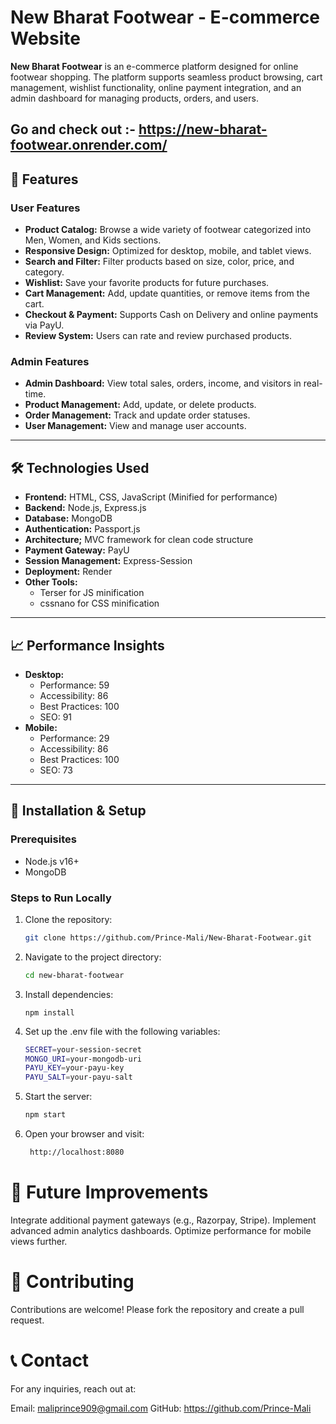 # New Bharat Footwear - E-commerce Website

**New Bharat Footwear** is an e-commerce platform designed for online footwear shopping. The platform supports seamless product browsing, cart management, wishlist functionality, online payment integration, and an admin dashboard for managing products, orders, and users.

Go and check out :- https://new-bharat-footwear.onrender.com/
---

## 🚀 Features

### User Features
- **Product Catalog:** Browse a wide variety of footwear categorized into Men, Women, and Kids sections.
- **Responsive Design:** Optimized for desktop, mobile, and tablet views.
- **Search and Filter:** Filter products based on size, color, price, and category.
- **Wishlist:** Save your favorite products for future purchases.
- **Cart Management:** Add, update quantities, or remove items from the cart.
- **Checkout & Payment:** Supports Cash on Delivery and online payments via PayU.
- **Review System:** Users can rate and review purchased products.

### Admin Features
- **Admin Dashboard:** View total sales, orders, income, and visitors in real-time.
- **Product Management:** Add, update, or delete products.
- **Order Management:** Track and update order statuses.
- **User Management:** View and manage user accounts.

---

## 🛠️ Technologies Used
- **Frontend:** HTML, CSS, JavaScript (Minified for performance)
- **Backend:** Node.js, Express.js
- **Database:** MongoDB
- **Authentication:** Passport.js
- **Architecture;** MVC framework for clean code structure
- **Payment Gateway:** PayU
- **Session Management:** Express-Session
- **Deployment:** Render
- **Other Tools:** 
  - Terser for JS minification
  - cssnano for CSS minification

---

## 📈 Performance Insights
- **Desktop:** 
  - Performance: 59
  - Accessibility: 86
  - Best Practices: 100
  - SEO: 91
- **Mobile:** 
  - Performance: 29
  - Accessibility: 86
  - Best Practices: 100
  - SEO: 73

---

## 📝 Installation & Setup

### Prerequisites
- Node.js v16+
- MongoDB

### Steps to Run Locally
1. Clone the repository:
   ```bash
   git clone https://github.com/Prince-Mali/New-Bharat-Footwear.git

2. Navigate to the project directory:
    ``` bash 
    cd new-bharat-footwear

3. Install dependencies:
    ``` 
    npm install

4. Set up the .env file with the following variables:
    ``` bash 
    SECRET=your-session-secret
    MONGO_URI=your-mongodb-uri
    PAYU_KEY=your-payu-key
    PAYU_SALT=your-payu-salt

5. Start the server:
    ``` bash 
    npm start

6. Open your browser and visit: 
   ``` bash
    http://localhost:8080


# 🎯 Future Improvements
Integrate additional payment gateways (e.g., Razorpay, Stripe).
Implement advanced admin analytics dashboards.
Optimize performance for mobile views further.


# 🙌 Contributing
Contributions are welcome! Please fork the repository and create a pull request.


# 📞 Contact
For any inquiries, reach out at:

Email: maliprince909@gmail.com
GitHub: https://github.com/Prince-Mali

